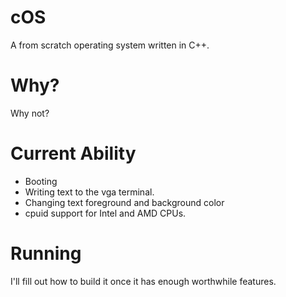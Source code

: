 # cOS
A from scratch operating system written in C++.

# Why?
Why not?

# Current Ability
* Booting
* Writing text to the vga terminal.
* Changing text foreground and background color
* cpuid support for Intel and AMD CPUs.

# Running
I'll fill out how to build it once it has enough worthwhile features.
